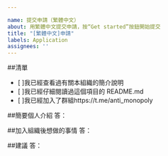 ```yaml
---

name: 提交申請（繁體中文）
about: 用繁體中文提交申請，按“Get started”按鈕開始提交
title: "[繁體中文]申請"
labels: Application
assignees: ''
---
```


<!--

這是注釋
請按這個範本來提交，否則直接關閉
如果你沒有按要求勾選完成，這個issue會被直接關閉

-->

##清單
- [ ]我已經查看過有關本組織的簡介說明
- [ ]我已經仔細閱讀過這個項目的 README.md
- [ ]我已經加入了群組https://t.me/anti_monopoly

<!--

請填寫下方資訊，不想填的項可留空
您只需在各冒號後填寫

-->

##簡要個人介紹
答：

##加入組織後想做的事情
答：

##建議
答：
